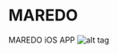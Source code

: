 # MAREDO
MAREDO iOS APP
![alt tag](https://cloud.githubusercontent.com/assets/6082043/9477556/102ed96a-4b28-11e5-91ff-da6000a67b29.png)
